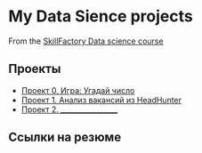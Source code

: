 # My Data Sience projects

From the [SkillFactory Data science course](https://skillfactory.ru/data-scientist-syllabus-thankyou#syllabus)

## Проекты

* [Проект 0. Игра: Угадай число](https://github.com/IShinkarev/SF_Data_Science_course/tree/main/Project_0)
* [Проект 1. Анализ вакансий из HeadHunter](https://github.com/IShinkarev/SF_Data_Science_course/tree/main/Project_1)
* [Проект 2. ________________](___)

## Ссылки на резюме
